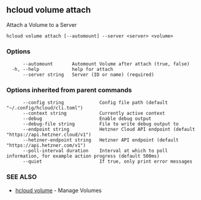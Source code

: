 ## hcloud volume attach

Attach a Volume to a Server

```
hcloud volume attach [--automount] --server <server> <volume>
```

### Options

```
      --automount       Automount Volume after attach (true, false)
  -h, --help            help for attach
      --server string   Server (ID or name) (required)
```

### Options inherited from parent commands

```
      --config string             Config file path (default "~/.config/hcloud/cli.toml")
      --context string            Currently active context
      --debug                     Enable debug output
      --debug-file string         File to write debug output to
      --endpoint string           Hetzner Cloud API endpoint (default "https://api.hetzner.cloud/v1")
      --hetzner-endpoint string   Hetzner API endpoint (default "https://api.hetzner.com/v1")
      --poll-interval duration    Interval at which to poll information, for example action progress (default 500ms)
      --quiet                     If true, only print error messages
```

### SEE ALSO

* [hcloud volume](hcloud_volume.md)	 - Manage Volumes
